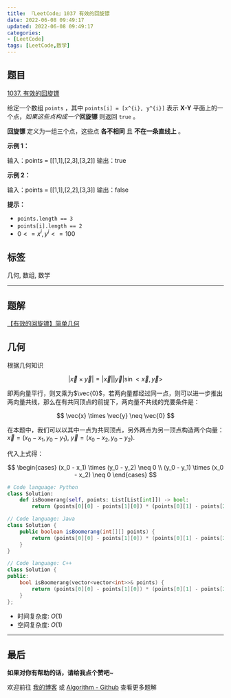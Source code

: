 ```yaml
---
title: 『LeetCode』1037 有效的回旋镖
date: 2022-06-08 09:49:17
updated: 2022-06-08 09:49:17
categories:
- [LeetCode]
tags: [LeetCode,数学]
---
```

## 题目

[1037. 有效的回旋镖](https://leetcode.cn/problems/valid-boomerang/)

<!--more-->

给定一个数组 `points` ，其中 `points[i] = [x^{i}, y^{i}]` 表示 **X-Y** 平面上的一个点，_如果这些点构成一个_**回旋镖** 则返回 `true` 。

**回旋镖** 定义为一组三个点，这些点 **各不相同** 且 **不在一条直线上** 。

**示例 1：**

输入：points = [[1,1],[2,3],[3,2]]
输出：true

**示例 2：**

输入：points = [[1,1],[2,2],[3,3]]
输出：false

**提示：**

- `points.length == 3`
- `points[i].length == 2`
- $0 <= x^{i}, y^{i} <= 100$

## 标签

几何, 数组, 数学

---

## 题解

[【有效的回旋镖】简单几何](https://leetcode.cn/problems/valid-boomerang/solution/by-meteordream-zbff/)

## 几何

根据几何知识

$$
| \vec{x} \times \vec{y} | = | \vec{x} | | \vec{y} | \sin <\vec{x}, \vec{y}>
$$

即两向量平行，则叉乘为$\vec{0}$，若两向量都经过同一点，则可以进一步推出两向量共线，那么在有共同顶点的前提下，两向量不共线的充要条件是：

$$
\vec{x} \times \vec{y} \neq \vec{0}
$$

在本题中，我们可以以其中一点为共同顶点，另外两点为另一顶点构造两个向量： $\vec{x} = (x_0 - x_1, y_0 - y_1)$, $\vec{y} = (x_0 - x_2, y_0 - y_2)$.

代入上式得：

$$
\begin{cases}
(x_0 - x_1) \times (y_0 - y_2) \neq 0 \\
(y_0 - y_1) \times (x_0 - x_2) \neq 0
\end{cases}
$$

```Python
# Code language: Python
class Solution:
    def isBoomerang(self, points: List[List[int]]) -> bool:
        return (points[0][0] - points[1][0]) * (points[0][1] - points[2][1]) != (points[0][1] - points[1][1]) * (points[0][0] - points[2][0])
```

```Java
// Code language: Java
class Solution {
    public boolean isBoomerang(int[][] points) {
        return (points[0][0] - points[1][0]) * (points[0][1] - points[2][1]) != (points[0][1] - points[1][1]) * (points[0][0] - points[2][0]);
    }
}
```

```C++
// Code language: C++
class Solution {
public:
    bool isBoomerang(vector<vector<int>>& points) {
        return (points[0][0] - points[1][0]) * (points[0][1] - points[2][1]) != (points[0][1] - points[1][1]) * (points[0][0] - points[2][0]);
    }
};
```

- 时间复杂度: $O(1)$
- 空间复杂度: $O(1)$

---

## 最后

**如果对你有帮助的话，请给我点个赞吧**~

欢迎前往 [我的博客](https://meteordream.github.io/categories/LeetCode/) 或 [Algorithm - Github](https://github.com/MeteorDream/Algorithm) 查看更多题解
